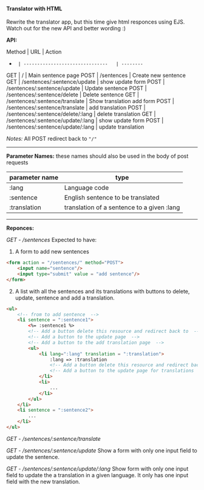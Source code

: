 #### Translator with HTML

Rewrite the translator app, but this time give html responces using EJS. Watch out for the new API and better wording :)

**API:**

Method | URL                               | Action 
-      | -------------------------------   | --------
GET    | /                                 | Main sentence page
POST   | /sentences                        | Create new sentence
GET    | /sentences/:sentence/update       | show update form
POST   | /sentences/:sentence/update       | Update sentence
POST   | /sentences/:sentence/delete       | Delete sentence
GET    | /sentences/:sentence/translate    | Show translation add form
POST   | /sentences/:sentence/translate    | add translation
POST   | /sentences/:sentence/delete/:lang | delete translation
GET    | /sentences/:sentence/update/:lang | show update form
POST   | /sentences/:sentence/update/:lang | update translation


*Notes:* All POST redirect back to ```"/"```

---

**Parameter Names:** these names should also be used in the body of post requests

parameter name | type
-------------- | -----------------------
:lang          | Language code
:sentence      | English sentence to be translated
:translation   | translation of a sentence to a given :lang

---

**Reponces:**

*GET  - /sentences*
Expected to have:
1. A form to add new sentences
```html
<form action = "/sentences/" method="POST">
    <input name="sentence"/>
    <input type="submit" value = "add sentence"/>
</form>
```
2. A list with all the sentences and its translations with buttons to delete, update, sentence and add a translation.
```html
<ul>
    <!-- from to add sentence  -->
    <li sentence = ":sentence1">
        <%= :sentence1 %>
        <!-- Add a button delete this resource and redirect back to  -->
        <!-- Add a button to the update page  -->
        <!-- Add a button to the add translation page  -->
        <ul>
            <li lang=":lang" translation = ":translation">
                :lang => :translation
                <!-- Add a button delete this resource and redirect back to  -->
                <!-- Add a button to the update page for translations  -->
            </li>
            <li>
                ...
            </li>
        </ul>
    </li>
    <li sentence = ":sentence2">
        ...
    </li>
</ul>
```

*GET - /sentences/:sentence/translate*

*GET - /sentences/:sentence/update*
Show a form with only one input field to update the sentence.

*GET - /sentences/:sentence/update/:lang*
Show form with only one input field to update the a translation in a given language. It only has one input field with the new translation.


